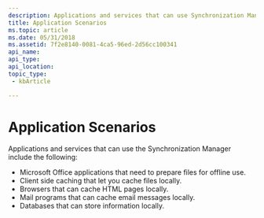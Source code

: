 ```yaml
---
description: Applications and services that can use Synchronization Manager.
title: Application Scenarios
ms.topic: article
ms.date: 05/31/2018
ms.assetid: 7f2e8140-0081-4ca5-96ed-2d56cc100341
api_name: 
api_type: 
api_location: 
topic_type: 
 - kbArticle

---
```


# Application Scenarios

Applications and services that can use the Synchronization Manager include the following:

- Microsoft Office applications that need to prepare files for offline use.
- Client side caching that let you cache files locally.
- Browsers that can cache HTML pages locally.
- Mail programs that can cache email messages locally.
- Databases that can store information locally.

 

 



